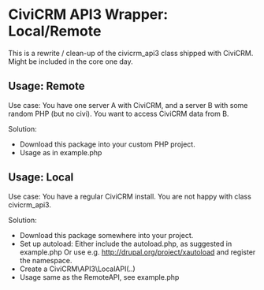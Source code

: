 CiviCRM API3 Wrapper: Local/Remote
=================================

This is a rewrite / clean-up of the civicrm_api3 class shipped with CiviCRM.
Might be included in the core one day.


## Usage: Remote

Use case:
You have one server A with CiviCRM, and a server B with some random PHP (but no civi).
You want to access CiviCRM data from B.

Solution:
- Download this package into your custom PHP project.
- Usage as in example.php



## Usage: Local

Use case:
You have a regular CiviCRM install.
You are not happy with class civicrm_api3.

Solution:
- Download this package somewhere into your project.
- Set up autoload:
  Either include the autoload.php, as suggested in example.php
  Or use e.g. http://drupal.org/project/xautoload and register the namespace.
- Create a CiviCRM\API3\LocalAPI(..)
- Usage same as the RemoteAPI, see example.php
